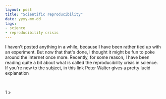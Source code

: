 ```yaml
---
layout: post
title: "Scientific reproducibility"
date: yyyy-mm-dd
tags: 
- science
- reproducibility crisis
---
```


<p>I haven't posted anything in a while, because I have been rather tied up with an experiment. But now that that's done, I thought
it might be fun to poke around the internet once more. Recently, for some reason, I have been reading quite a bit about what is called the
reproducibility crisis in science. If you're new to the subject, in this link Peter Walter gives a pretty lucid explanation</p>
<br>
<div class="numbering"><p>1 » </p></div>
<br>
